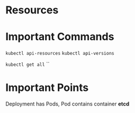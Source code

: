 # Resources

# Important Commands
`kubectl api-resources`
`kubectl api-versions`

`kubectl get all`
``

# Important Points
Deployment has Pods, Pod contains container
**etcd**
